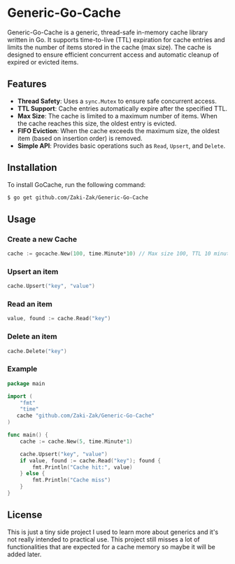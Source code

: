 # Generic-Go-Cache

Generic-Go-Cache is a generic, thread-safe in-memory cache library written in Go. It supports time-to-live (TTL) expiration for cache entries and limits the number of items stored in the cache (max size). The cache is designed to ensure efficient concurrent access and automatic cleanup of expired or evicted items.

## Features

- **Thread Safety**: Uses a `sync.Mutex` to ensure safe concurrent access.
- **TTL Support**: Cache entries automatically expire after the specified TTL.
- **Max Size**: The cache is limited to a maximum number of items. When the cache reaches this size, the oldest entry is evicted.
- **FIFO Eviction**: When the cache exceeds the maximum size, the oldest item (based on insertion order) is removed.
- **Simple API**: Provides basic operations such as `Read`, `Upsert`, and `Delete`.

## Installation

To install GoCache, run the following command:

```bash
$ go get github.com/Zaki-Zak/Generic-Go-Cache
```

## Usage

### Create a new Cache

```go
cache := gocache.New(100, time.Minute*10) // Max size 100, TTL 10 minutes
```

### Upsert an item
```go
cache.Upsert("key", "value")
```
### Read an item
```go
value, found := cache.Read("key")
```
### Delete an item
```go
cache.Delete("key")
```
### Example

```go
package main

import (
    "fmt"
    "time"
   cache "github.com/Zaki-Zak/Generic-Go-Cache"
)

func main() {
    cache := cache.New(5, time.Minute*1)

    cache.Upsert("key", "value")
    if value, found := cache.Read("key"); found {
        fmt.Println("Cache hit:", value)
    } else {
        fmt.Println("Cache miss")
    }
}
```

## License

This is just a tiny side project I used to learn more about generics and it's not really intended to practical use. This project still misses a lot of functionalities that are expected for a cache memory so maybe it will be added later.
